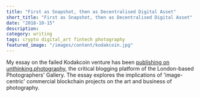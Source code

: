 ```yaml
---
title: "First as Snapshot, then as Decentralised Digital Asset"
short_title: "First as Snapshot, then as Decentralised Digital Asset"
date: "2018-10-15"
description:
category: writing
tags: crypto digital_art fintech photography
featured_image: "/images/content/kodakcoin.jpg"
---
```


My essay on the failed Kodakcoin venture has been [publishing on unthinking.photography](https://unthinking.photography/articles/first-as-snapshot-then-as-decentralised-digital-asset), the critical blogging platform of the London-based Photographers' Gallery. The essay explores the implications of 'image-centric' commercial blockchain projects on the art and business of photography.
